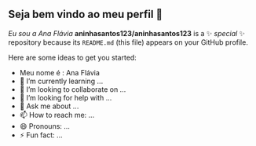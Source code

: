 ## Seja bem vindo ao meu perfil 👋

_Eu sou a Ana Flávia_
**aninhasantos123/aninhasantos123** is a ✨ _special_ ✨ repository because its `README.md` (this file) appears on your GitHub profile.

Here are some ideas to get you started:

- Meu nome é : Ana Flávia
- 🌱 I’m currently learning ...
- 👯 I’m looking to collaborate on ...
- 🤔 I’m looking for help with ...
- 💬 Ask me about ...
- 📫 How to reach me: ...
- 😄 Pronouns: ...
- ⚡ Fun fact: ...
  
